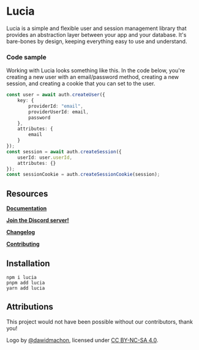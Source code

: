 # Lucia

Lucia is a simple and flexible user and session management library that provides an
abstraction layer between your app and your database. It's bare-bones by design, keeping
everything easy to use and understand.

### Code sample

Working with Lucia looks something like this. In the code below, you're creating a new user with an email/password method, creating a new session, and creating a cookie that you can set to the user.

```ts
const user = await auth.createUser({
	key: {
		providerId: "email",
		providerUserId: email,
		password
	},
	attributes: {
		email
	}
});
const session = await auth.createSession({
	userId: user.userId,
	attributes: {}
});
const sessionCookie = auth.createSessionCookie(session);
```

## Resources

**[Documentation](https://lucia-auth.com)**

**[Join the Discord server!](https://discord.gg/PwrK3kpVR3)**

**[Changelog](https://github.com/pilcrowOnPaper/lucia/blob/main/packages/lucia/CHANGELOG.md)**

**[Contributing](https://lucia-auth.com/start-here/contributing)**

## Installation

```
npm i lucia
pnpm add lucia
yarn add lucia
```

## Attributions

This project would not have been possible without our contributors, thank you!

Logo by [@dawidmachon](https://github.com/dawidmachon), licensed under [CC BY-NC-SA 4.0](https://creativecommons.org/licenses/by-nc-sa/4.0/).
